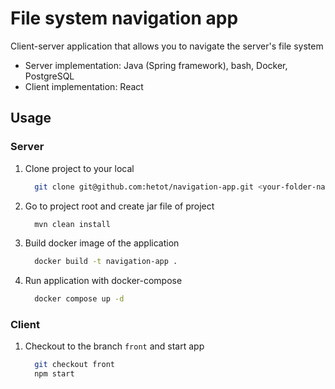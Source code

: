 # File system navigation app

Client-server application that allows you to navigate the server's file system

* Server implementation: Java (Spring framework), bash, Docker, PostgreSQL
* Client implementation: React

## Usage

### Server

1. Clone project to your local
      ```sh
        git clone git@github.com:hetot/navigation-app.git <your-folder-name>
      ```
2. Go to project root and create jar file of project
      ```sh
        mvn clean install
      ```
3. Build docker image of the application
      ```sh
        docker build -t navigation-app .
      ```
4. Run application with docker-compose
      ```sh
        docker compose up -d
      ```

### Client

1. Checkout to the branch `front` and start app
      ```sh
        git checkout front
        npm start
      ```